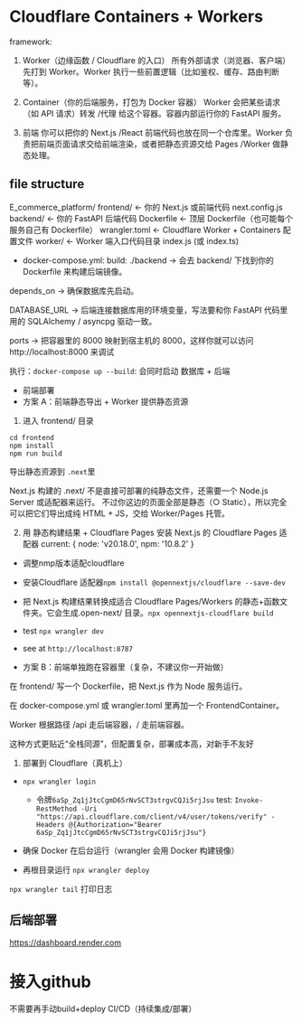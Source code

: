 # Cloudflare Containers + Workers
framework:
1. Worker（边缘函数 / Cloudflare 的入口）
所有外部请求（浏览器、客户端）先打到 Worker。Worker 执行一些前置逻辑（比如鉴权、缓存、路由判断等）。

2. Container（你的后端服务，打包为 Docker 容器）
Worker 会把某些请求（如 API 请求）转发 /代理 给这个容器。容器内部运行你的 FastAPI 服务。

3. 前端
你可以把你的 Next.js /React 前端代码也放在同一个仓库里。Worker 负责把前端页面请求交给前端渲染，或者把静态资源交给 Pages /Worker 做静态处理。

## file structure
E_commerce_platform/
  frontend/        ← 你的 Next.js 或前端代码
    next.config.js
  backend/         ← 你的 FastAPI 后端代码
  Dockerfile       ← 顶层 Dockerfile（也可能每个服务自己有 Dockerfile）
  wrangler.toml    ← Cloudflare Worker + Containers 配置文件
  worker/           ← Worker 端入口代码目录
    index.js (或 index.ts)


* docker-compose.yml:
build: ./backend → 会去 backend/ 下找到你的 Dockerfile 来构建后端镜像。

depends_on → 确保数据库先启动。

DATABASE_URL → 后端连接数据库用的环境变量，写法要和你 FastAPI 代码里用的 SQLAlchemy / asyncpg 驱动一致。

ports → 把容器里的 8000 映射到宿主机的 8000，这样你就可以访问 http://localhost:8000 来调试

执行：`docker-compose up --build`: 会同时启动 数据库 + 后端

* 前端部署
* 方案 A：前端静态导出 + Worker 提供静态资源 
1. 进入 frontend/ 目录
```
cd frontend
npm install
npm run build
```
导出静态资源到 `.next`里

Next.js 构建的 .next/ 不是直接可部署的纯静态文件，还需要一个 Node.js Server 或适配器来运行。
不过你这边的页面全部是静态（○ Static），所以完全可以把它们导出成纯 HTML + JS，交给 Worker/Pages 托管。

2. 用 静态构建结果 + Cloudflare Pages
安装 Next.js 的 Cloudflare Pages 适配器 current: { node: 'v20.18.0', npm: '10.8.2' }
* 调整nmp版本适配cloudflare
* 安装Cloudflare 适配器`npm install @opennextjs/cloudflare --save-dev`
* 把 Next.js 构建结果转换成适合 Cloudflare Pages/Workers 的静态+函数文件夹。它会生成.open-next/ 目录。`npx opennextjs-cloudflare build`
* test `npx wrangler dev`
* see at `http://localhost:8787`

* 方案 B：前端单独跑在容器里（复杂，不建议你一开始做）

在 frontend/ 写一个 Dockerfile，把 Next.js 作为 Node 服务运行。

在 docker-compose.yml 或 wrangler.toml 里再加一个 FrontendContainer。

Worker 根据路径 /api 走后端容器，/ 走前端容器。

这种方式更贴近“全栈同源”，但配置复杂，部署成本高，对新手不友好

1. 部署到 Cloudflare（真机上）
* `npx wrangler login`
  * 令牌`6aSp_Zq1jJtcCgmD65rNvSCT3strgvCQJi5rjJsu` test: `Invoke-RestMethod -Uri "https://api.cloudflare.com/client/v4/user/tokens/verify" -Headers @{Authorization="Bearer 6aSp_Zq1jJtcCgmD65rNvSCT3strgvCQJi5rjJsu"}`

* 确保 Docker 在后台运行（wrangler 会用 Docker 构建镜像）
* 再根目录运行 `npx wrangler deploy`

`npx wrangler tail`
打印日志

## 后端部署
https://dashboard.render.com

# 接入github
不需要再手动build+deploy
CI/CD（持续集成/部署）